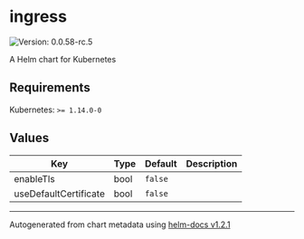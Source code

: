 # ingress

![Version: 0.0.58-rc.5](https://img.shields.io/badge/Version-0.0.58--rc.5-informational?style=flat-square)

A Helm chart for Kubernetes

## Requirements

Kubernetes: `>= 1.14.0-0`

## Values

| Key | Type | Default | Description |
|-----|------|---------|-------------|
| enableTls | bool | `false` |  |
| useDefaultCertificate | bool | `false` |  |

----------------------------------------------
Autogenerated from chart metadata using [helm-docs v1.2.1](https://github.com/norwoodj/helm-docs/releases/v1.2.1)
